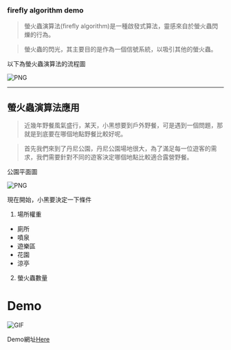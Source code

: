 ### firefly algorithm demo

> 螢火蟲演算法(firefly algorithm)是一種啟發式算法，靈感來自於螢火蟲閃爍的行為。

> 螢火蟲的閃光，其主要目的是作為一個信號系統，以吸引其他的螢火蟲。

以下為螢火蟲演算法的流程圖

![PNG](https://github.com/AndsLog/firefly/img/flow.PNG)

***

## 螢火蟲演算法應用

> 近幾年野餐風氣盛行，某天，小黑想要到戶外野餐，可是遇到一個問題，那就是到底要在哪個地點野餐比較好呢。

> 首先我們來到了丹尼公園，丹尼公園場地很大，為了滿足每一位遊客的需求，我們需要針對不同的遊客決定哪個地點比較適合露營野餐。

公園平面圖

![PNG](https://github.com/AndsLog/firefly/img/park.PNG)

現在開始，小黑要決定一下條件
1. 場所權重
* 廁所
* 噴泉
* 遊樂區
* 花園
* 涼亭
2. 螢火蟲數量

# Demo

![GIF](https://github.com/AndsLog/firefly/img/demo.gif)

Demo網址[Here](http://lab103.systemdynamics.tw/happy123/check/firefly/firefly.php)
